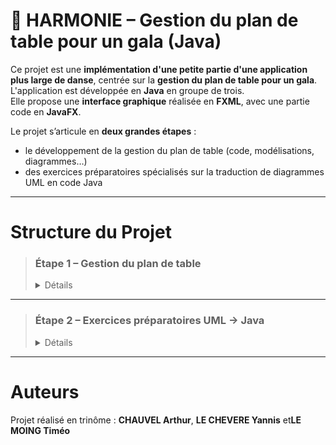 # 🎼 HARMONIE – Gestion du plan de table pour un gala (Java)

Ce projet est une **implémentation d'une petite partie d'une application plus large de danse**, centrée sur la **gestion du plan de table pour un gala**.  
L'application est développée en **Java** en groupe de trois.  
Elle propose une **interface graphique** réalisée en **FXML**, avec une partie code en **JavaFX**.

Le projet s’articule en **deux grandes étapes** :
- le développement de la gestion du plan de table (code, modélisations, diagrammes…)
- des exercices préparatoires spécialisés sur la traduction de diagrammes UML en code Java

---

# Structure du Projet

> ### **Étape 1 – Gestion du plan de table**
> <details> <summary>Détails</summary>
>
>> Cette étape regroupe :
>> - Tout le **code source Java** pour la gestion des tables, invités, placement, etc.
>> - L’**interface graphique** en FXML et son intégration JavaFX
>> - Les **modélisations UML** : diagrammes de classes, de séquence, etc.
>> - Les documents d’**analyse et conception**
>> 
>> 🔗 [Dossier Application](./Application)
>
> </details>

---

> ### **Étape 2 – Exercices préparatoires UML → Java**
> <details> <summary>Détails</summary>
>
>> Cette partie contient des exercices pour :
>> - Lire et comprendre des **diagrammes UML**
>> - Traduire ces diagrammes en **code Java**
>> - Mettre en œuvre des structures de classes, relations, comportements selon les modèles
>> 
>> 🔗 [Dossier Exercices UML](./Exercices-UML)
>
> </details>

---

# Auteurs

Projet réalisé en trinôme :
**CHAUVEL Arthur**, **LE CHEVERE Yannis** et**LE MOING Timéo**
